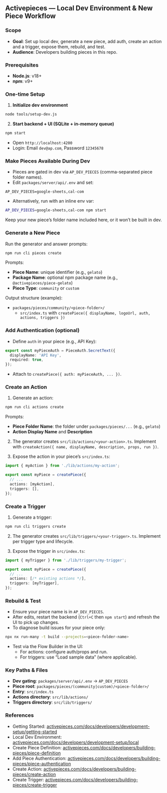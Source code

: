 ## Activepieces — Local Dev Environment & New Piece Workflow

### Scope
- **Goal**: Set up local dev, generate a new piece, add auth, create an action and a trigger, expose them, rebuild, and test.
- **Audience**: Developers building pieces in this repo.

### Prerequisites
- **Node.js**: v18+
- **npm**: v9+

### One-time Setup
1) **Initialize dev environment**

```bash
node tools/setup-dev.js
```

2) **Start backend + UI (SQLite + in-memory queue)**

```bash
npm start
```

- Open `http://localhost:4200`
- Login: Email `dev@ap.com`, Password `12345678`

### Make Pieces Available During Dev
- Pieces are gated in dev via `AP_DEV_PIECES` (comma-separated piece folder names).
- Edit `packages/server/api/.env` and set:

```env
AP_DEV_PIECES=google-sheets,cal-com
```

- Alternatively, run with an inline env var:

```bash
AP_DEV_PIECES=google-sheets,cal-com npm start
```

Keep your new piece’s folder name included here, or it won’t be built in dev.

### Generate a New Piece
Run the generator and answer prompts:

```bash
npm run cli pieces create
```

Prompts:
- **Piece Name**: unique identifier (e.g., `gelato`)
- **Package Name**: optional npm package name (e.g., `@activepieces/piece-gelato`)
- **Piece Type**: `community` or `custom`

Output structure (example):
- `packages/pieces/community/<piece-folder>/`
  - `src/index.ts` with `createPiece({ displayName, logoUrl, auth, actions, triggers })`

### Add Authentication (optional)
- Define `auth` in your piece (e.g., API Key):

```ts
export const myPieceAuth = PieceAuth.SecretText({
  displayName: 'API Key',
  required: true,
});
```

- Attach to `createPiece({ auth: myPieceAuth, ... })`.

### Create an Action
1) Generate an action:

```bash
npm run cli actions create
```

Prompts:
- **Piece Folder Name**: the folder under `packages/pieces/...` (e.g., `gelato`)
- **Action Display Name** and **Description**

2) The generator creates `src/lib/actions/<your-action>.ts`. Implement with `createAction({ name, displayName, description, props, run })`.

3) Expose the action in your piece’s `src/index.ts`:

```ts
import { myAction } from './lib/actions/my-action';

export const myPiece = createPiece({
  // ...
  actions: [myAction],
  triggers: [],
});
```

### Create a Trigger
1) Generate a trigger:

```bash
npm run cli triggers create
```

2) The generator creates `src/lib/triggers/<your-trigger>.ts`. Implement per trigger type and lifecycle.

3) Expose the trigger in `src/index.ts`:

```ts
import { myTrigger } from './lib/triggers/my-trigger';

export const myPiece = createPiece({
  // ...
  actions: [/* existing actions */],
  triggers: [myTrigger],
});
```

### Rebuild & Test
- Ensure your piece name is in `AP_DEV_PIECES`.
- After edits, restart the backend (`Ctrl+C` then `npm start`) and refresh the UI to pick up changes.
- To diagnose build issues for your piece only:

```bash
npx nx run-many -t build --projects=<piece-folder-name>
```

- Test via the Flow Builder in the UI:
  - For actions: configure auth/props and run.
  - For triggers: use “Load sample data” (where applicable).

### Key Paths & Files
- **Dev gating**: `packages/server/api/.env` → `AP_DEV_PIECES`
- **Piece root**: `packages/pieces/(community|custom)/<piece-folder>/`
- **Entry**: `src/index.ts`
- **Actions directory**: `src/lib/actions/`
- **Triggers directory**: `src/lib/triggers/`

### References
- Getting Started: [activepieces.com/docs/developers/development-setup/getting-started](https://www.activepieces.com/docs/developers/development-setup/getting-started)
- Local Dev Environment: [activepieces.com/docs/developers/development-setup/local](https://www.activepieces.com/docs/developers/development-setup/local)
- Create Piece Definition: [activepieces.com/docs/developers/building-pieces/piece-definition](https://www.activepieces.com/docs/developers/building-pieces/piece-definition)
- Add Piece Authentication: [activepieces.com/docs/developers/building-pieces/piece-authentication](https://www.activepieces.com/docs/developers/building-pieces/piece-authentication)
- Create Action: [activepieces.com/docs/developers/building-pieces/create-action](https://www.activepieces.com/docs/developers/building-pieces/create-action)
- Create Trigger: [activepieces.com/docs/developers/building-pieces/create-trigger](https://www.activepieces.com/docs/developers/building-pieces/create-trigger)


